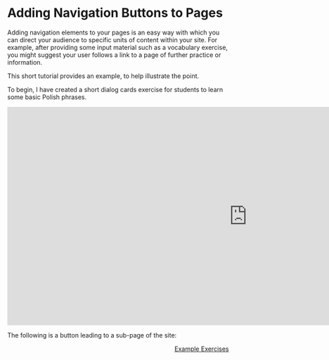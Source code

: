 <h1>Adding Navigation Buttons to Pages</h1>
<p>Adding navigation elements to your pages is an easy way with which you can direct your audience to specific units of content within your site. For example, after providing some input material such as a vocabulary exercise, you might suggest your user follows a link to a page of further practice or information.</p>

<p>This short tutorial provides an example, to help illustrate the point.</p>
<p>To begin, I have created a short dialog cards exercise for students to learn some basic Polish phrases.</p>

<iframe src="https://h5p.org/h5p/embed/357466" width="1090" height="497" frameborder="0" allowfullscreen="allowfullscreen"></iframe><script src="https://h5p.org/sites/all/modules/h5p/library/js/h5p-resizer.js" charset="UTF-8"></script>


<p>The following is a button leading to a sub-page of the site:</p>
<a style="float:right;" href="exercises.html" class="btn2">Example Exercises</a>
<p style="clear:both;"></p>

